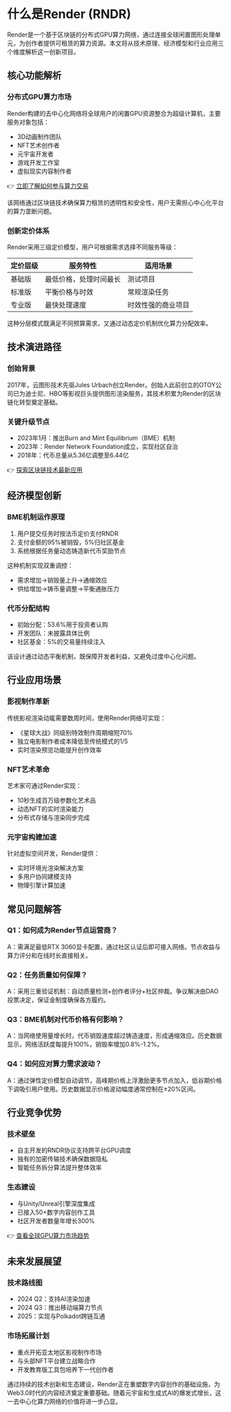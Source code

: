 # 什么是Render (RNDR)

Render是一个基于区块链的分布式GPU算力网络，通过连接全球闲置图形处理单元，为创作者提供可租赁的算力资源。本文将从技术原理、经济模型和行业应用三个维度解析这一创新项目。

## 核心功能解析

### 分布式GPU算力市场
Render构建的去中心化网络将全球用户的闲置GPU资源整合为超级计算机，主要服务对象包括：
- 3D动画制作团队
- NFT艺术创作者
- 元宇宙开发者
- 游戏开发工作室
- 虚拟现实内容制作者

👉 [立即了解如何参与算力交易](https://bit.ly/okx_welcome)

该网络通过区块链技术确保算力租赁的透明性和安全性，用户无需担心中心化平台的算力垄断问题。

### 创新定价体系
Render采用三级定价模型，用户可根据需求选择不同服务等级：

| 定价层级 | 服务特性 | 适用场景 |
|---------|----------|----------|
| 基础版 | 最低价格，处理时间最长 | 测试项目 |
| 标准版 | 平衡价格与时效 | 常规渲染任务 |
| 专业版 | 最快处理速度 | 时效性强的商业项目 |

这种分层模式既满足不同预算需求，又通过动态定价机制优化算力分配效率。

## 技术演进路径

### 创始背景
2017年，云图形技术先驱Jules Urbach创立Render。创始人此前创立的OTOY公司已为迪士尼、HBO等影视巨头提供图形渲染服务，其技术积累为Render的区块链化转型奠定基础。

### 关键升级节点
- 2023年1月：推出Burn and Mint Equilibrium（BME）机制
- 2023年：Render Network Foundation成立，实现社区自治
- 2018年：代币总量从5.36亿调整至6.44亿

👉 [探索区块链技术最新应用](https://bit.ly/okx_welcome)

## 经济模型创新

### BME机制运作原理
1. 用户提交任务时按法币定价支付RNDR
2. 支付金额的95%被销毁，5%归社区基金
3. 系统根据任务量动态铸造新代币奖励节点

这种机制实现双重调控：
- 需求增加→销毁量上升→通缩效应
- 供给增加→铸币量调整→平衡通胀压力

### 代币分配结构
- 初始分配：53.6%用于投资者认购
- 开发团队：未披露具体比例
- 社区基金：5%的交易量持续注入

该设计通过动态平衡机制，既保障开发者利益，又避免过度中心化问题。

## 行业应用场景

### 影视制作革新
传统影视渲染动辄需要数周时间，使用Render网络可实现：
- 《星球大战》同级别特效制作周期缩短70%
- 独立电影制作者成本降低至传统模式的1/5
- 实时渲染预览功能提升创作效率

### NFT艺术革命
艺术家可通过Render实现：
- 10秒生成百万级参数化艺术品
- 动态NFT的实时渲染能力
- 分布式存储与渲染同步完成

### 元宇宙构建加速
针对虚拟空间开发，Render提供：
- 实时环境光渲染解决方案
- 多用户协同建模支持
- 物理引擎计算加速

## 常见问题解答

### Q1：如何成为Render节点运营商？
A：需满足最低RTX 3060显卡配置，通过社区认证后即可接入网络。节点收益与算力评分和在线时长直接相关。

### Q2：任务质量如何保障？
A：采用三重验证机制：自动质量检测+创作者评分+社区仲裁。争议解决由DAO投票决定，保证金制度确保各方履约。

### Q3：BME机制对代币价格有何影响？
A：当网络使用量增长时，代币销毁速度超过铸造速度，形成通缩效应。历史数据显示，网络活跃度每提升100%，销毁率增加0.8%-1.2%。

### Q4：如何应对算力需求波动？
A：通过弹性定价模型自动调节，高峰期价格上浮激励更多节点加入，低谷期价格下调吸引用户使用。历史数据显示价格波动幅度通常控制在±20%区间。

## 行业竞争优势

### 技术壁垒
- 自主开发的RNDR协议支持跨平台GPU调度
- 独有的加密传输技术确保数据隐私
- 智能任务拆分算法提升整体效率

### 生态建设
- 与Unity/Unreal引擎深度集成
- 已接入50+数字内容创作工具
- 社区开发者数量年增长300%

👉 [查看全球GPU算力市场趋势](https://bit.ly/okx_welcome)

## 未来发展展望

### 技术路线图
- 2024 Q2：支持AI渲染加速
- 2024 Q3：推出移动端算力节点
- 2025：实现与Polkadot跨链互通

### 市场拓展计划
- 重点开拓亚太地区影视制作市场
- 与头部NFT平台建立战略合作
- 开发教育版工具包培养下一代创作者

通过持续的技术创新和生态建设，Render正在重塑数字内容创作的基础设施，为Web3.0时代的内容经济奠定重要基础。随着元宇宙和生成式AI的爆发式增长，这一去中心化算力网络的价值将进一步凸显。